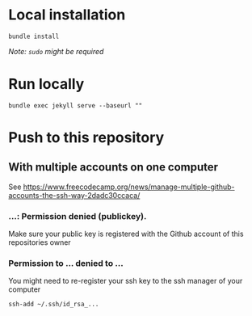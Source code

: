 # Local installation

```
bundle install
```

_Note: `sudo` might be required_

# Run locally

```
bundle exec jekyll serve --baseurl ""
```

# Push to this repository

## With multiple accounts on one computer

See https://www.freecodecamp.org/news/manage-multiple-github-accounts-the-ssh-way-2dadc30ccaca/

### ...: Permission denied (publickey).

Make sure your public key is registered with the Github account of this repositories owner

### Permission to ... denied to ...

You might need to re-register your ssh key to the ssh manager of your computer

```
ssh-add ~/.ssh/id_rsa_...
```
